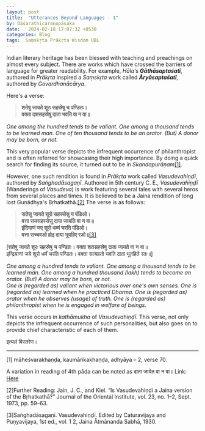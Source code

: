 ```yaml
---
layout: post
title:  "Utterances Beyond Languages - 1"
by: Dāśarathicaraṇopāsaka
date:   2024-02-18 17:07:32 +0530
categories: Blog
tags:  Saṃskṛta Prākṛta Wisdom UBL
---
```



Indian literary heritage has been blessed with teaching and preachings on almost every subject. There are works which have crossed the barriers of language for greater readability. For example,  _Hāla_‘s  _**Gāthāsaptaśatī**_, authored in  _Prākṛta_  inspired a  _Saṃskṛta_ work called  _**Āryāsaptaśatī**_, authored by  _Govardhanācārya_.

Here's a verse:

> **शतेषु जायते शूरः सहस्रेषु च पण्डितः।  
> वक्ता दशसहस्रेषु दाता भवति वा न वा॥**

_One among the hundred tends to be valiant. One among a thousand tends to be learned man. One of ten thousand tends to be an orator. (But) A donor may be born, or not._

This very popular verse depicts the infrequent occurrence of philanthropist and is often referred for showcasing their high importance. By doing a quick search for finding its source, it turned out to be in  _Skandapurāṇam_[[1]](https://svyoma.github.io/blogs/satesu_jayate_surah.html#footnote-1).

However, one such rendition is found in  _Prākṛta_ work called  _Vasudevahiṇḍī_, authored by  _Saṅghadāsagaṇī_. Authored in 5th century C. E.,  _Vasudevahiṇḍī_  (Wanderings of  _Vasudeva_) is work featuring several tales with several heros from several places and times. It is believed to be a Jaina rendition of long lost Guṇāḍhya's Bṛhatkathā.[[2]](https://svyoma.github.io/blogs/satesu_jayate_surah.html#footnote-2)  The verse is as follows:

> **सतेसु जायते सूरो सहस्सेसु य पंडिओ।  
> वत्ता सयसहस्सेसु दाया जायति वा ण वा॥  
> इंदियाणं जए सूरो धम्मं चरति पंडिओ।  
> वत्ता सच्चवओ होइ दाया भूयहिए रओ॥**[[3]](https://svyoma.github.io/blogs/satesu_jayate_surah.html#footnote-3)

[शतेषु जायते शूरः सहस्रेषु च पण्डितः। वक्ता शतसहस्रेषु दाता जायते वा न वा॥  
इन्द्रियाणां जये शूरो धर्मं चरति पण्डितः। वक्ता सत्यव्रतो भवति दाता भूतहिते रतः॥]

_One among a hundred tends to valiant. One among a thousand tends to be learned man. One among a hundred thousand (lakh) tends to become an orator. (But) A donor may be born, or not._  
_One is (regarded as) valiant when victorious over one's own senses. One is (regarded as) learned when he practiced Dharma. One is (regarded as) orator when he observes (usage) of truth. One is (regarded as) philanthropist when he is engaged in welfare of beings._

This verse occurs in  _kathāmukha_ of  _Vasudevahiṇḍī_. This verse, not only depicts the infrequent occurrence of such personalities, but also goes on to provide chief characteristic of each of them.

इत्यलं विस्तरेण।

----------

[1] māheśvarakhaṇḍa, kaumārikakhaṇḍa, adhyāya – 2, verse 70.

A variation in reading of 4th pāda can be noted as दाता जायेत वा न वा॥ Link: [Here](https://sa.wikisource.org/wiki/%E0%A4%B8%E0%A5%8D%E0%A4%95%E0%A4%A8%E0%A5%8D%E0%A4%A6%E0%A4%AA%E0%A5%81%E0%A4%B0%E0%A4%BE%E0%A4%A3%E0%A4%AE%E0%A5%8D/%E0%A4%96%E0%A4%A3%E0%A5%8D%E0%A4%A1%E0%A4%83_%E0%A5%A7_(%E0%A4%AE%E0%A4%BE%E0%A4%B9%E0%A5%87%E0%A4%B6%E0%A5%8D%E0%A4%B5%E0%A4%B0%E0%A4%96%E0%A4%A3%E0%A5%8D%E0%A4%A1%E0%A4%83)/%E0%A4%95%E0%A5%8C%E0%A4%AE%E0%A4%BE%E0%A4%B0%E0%A4%BF%E0%A4%95%E0%A4%BE%E0%A4%96%E0%A4%A3%E0%A5%8D%E0%A4%A1%E0%A4%83/%E0%A4%85%E0%A4%A7%E0%A5%8D%E0%A4%AF%E0%A4%BE%E0%A4%AF%E0%A4%83_%E0%A5%A6%E0%A5%A8)

[2]Further Reading: Jain, J. C., and Kiel. “Is Vasudevahiṇḍi a Jaina version of the Bṛhatkathā?” Journal of the Oriental Institute, vol. 23, no. 1–2, Sept. 1973, pp. 59–63.

[3]Saṅghadāsagaṇī. Vasudevahiṇḍī. Edited by Caturavijaya and Puṇyavijaya, 1st ed., vol. 1 2, Jaina Ātmānanda Sabhā, 1930.